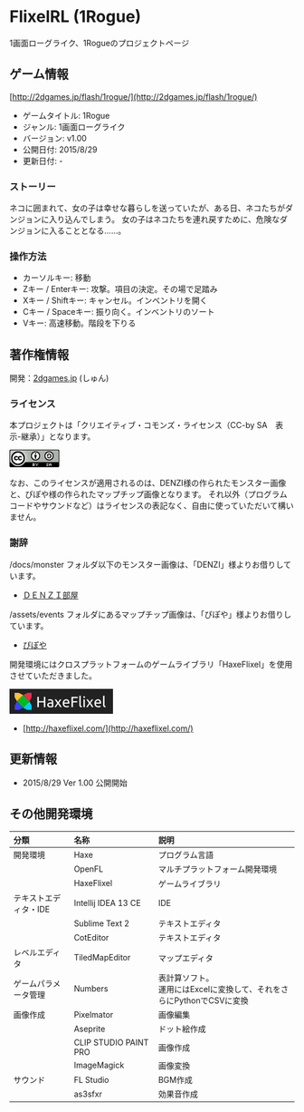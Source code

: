 # FlixelRL (1Rogue)
1画面ローグライク、1Rogueのプロジェクトページ

## ゲーム情報

[http://2dgames.jp/flash/1rogue/](http://2dgames.jp/flash/1rogue/)

* ゲームタイトル: 1Rogue
* ジャンル: 1画面ローグライク
* バージョン: v1.00
* 公開日付: 2015/8/29
* 更新日付: -

### ストーリー
ネコに囲まれて、女の子は幸せな暮らしを送っていたが、ある日、ネコたちがダンジョンに入り込んでしまう。
女の子はネコたちを連れ戻すために、危険なダンジョンに入ることとなる……。

### 操作方法
* カーソルキー: 移動
* Zキー / Enterキー: 攻撃。項目の決定。その場で足踏み
* Xキー / Shiftキー: キャンセル。インベントリを開く
* Cキー / Spaceキー: 振り向く。インベントリのソート
* Vキー: 高速移動。階段を下りる

## 著作権情報
開発：[2dgames.jp](http://2dgames.jp) (しゅん)

### ライセンス
本プロジェクトは「クリエイティブ・コモンズ・ライセンス（CC-by SA　表示-継承）」となります。

![CC-by SA 表示-継承](/docs/license/88x31.png)

なお、このライセンスが適用されるのは、DENZI様の作られたモンスター画像と、ぴぽや様の作られたマップチップ画像となります。
それ以外（プログラムコードやサウンドなど）はライセンスの表記なく、自由に使っていただいて構いません。

### 謝辞
/docs/monster フォルダ以下のモンスター画像は、「DENZI」様よりお借りしています。

* [ＤＥＮＺＩ部屋](http://www3.wind.ne.jp/DENZI/diary/)

/assets/events フォルダにあるマップチップ画像は、「ぴぽや」様よりお借りしています。

* [ぴぽや](http://piposozai.blog76.fc2.com/)

開発環境にはクロスプラットフォームのゲームライブラリ「HaxeFlixel」を使用させていただきました。

![HaxeFlixel](/docs/license/haxeflixel.png)

* [http://haxeflixel.com/](http://haxeflixel.com/)

## 更新情報
* 2015/8/29 Ver 1.00 公開開始

## その他開発環境
|分類|名称|説明|
|:---|:---|:---|
|開発環境|Haxe|プログラム言語|
|       |OpenFL|マルチプラットフォーム開発環境|
|       |HaxeFlixel|ゲームライブラリ|
|テキストエディタ・IDE|Intellij IDEA 13 CE|IDE|
|                  |Sublime Text 2|テキストエディタ|
|                  |CotEditor|テキストエディタ|
|レベルエディタ|TiledMapEditor|マップエディタ|
|ゲームパラメータ管理|Numbers|表計算ソフト。<br>運用にはExcelに変換して、それをさらにPythonでCSVに変換|
|画像作成|Pixelmator|画像編集|
|       |Aseprite  |ドット絵作成|
|       |CLIP STUDIO PAINT PRO|画像作成|
|       |ImageMagick|画像変換|
|サウンド|FL Studio|BGM作成|
|       |as3sfxr  |効果音作成|
